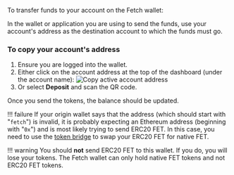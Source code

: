 To transfer funds to your account on the Fetch wallet:

In the wallet or application you are using to send the funds, use your account's address as the destination account to which the funds must go.

### To copy your account's address

1. Ensure you are logged into the wallet.
2. Either click on the account address at the top of the dashboard (under the account name):
![Copy active account address](../images/address_copy.jpg)
3. Or select **Deposit** and scan the QR code.

Once you send the tokens, the balance should be updated.

!!! failure
    If your origin wallet says that the address (which should start with "`fetch`") is invalid, it is probably expecting an Ethereum address (beginning with "`0x`") and is most likely trying to send ERC20 FET. In this case, you need to use the [token bridge](https://token-bridge.fetch.ai/) to swap your ERC20 FET for native FET.

!!! warning
    You should **not** send ERC20 FET to this wallet. If you do, you will lose your tokens. The Fetch wallet can only hold native FET tokens and not ERC20 FET tokens.